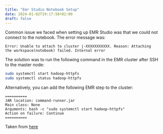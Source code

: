 ```yaml
---
title: "Emr Studio Notebook Setup"
date: 2024-01-02T19:17:58+02:00
draft: false
---
```


Common issue we faced when setting up EMR Studio was that we could not connect to the notebook. The error message was:

```
Error: Unable to attach to cluster j-XXXXXXXXXXX. Reason: Attaching the workspace(notebook) failed. Internal error
```

The solution was to run the following command in the EMR cluster after SSH to the master node:

```bash
sudo systemctl start hadoop-httpfs
sudo systemctl status hadoop-httpfs
```

Alternatively, you can add the following EMR step to the cluster:
```
==========
JAR location: command-runner.jar
Main class: None
Arguments: bash -c "sudo systemctl start hadoop-httpfs"
Action on failure: Continue
==========
```

Taken from [here](https://repost.aws/knowledge-center/emr-notebook-connection-issues)
